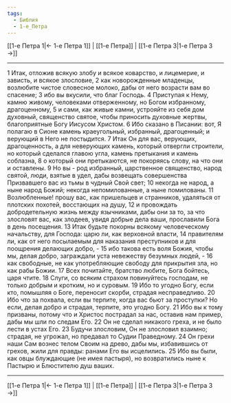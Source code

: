 ```yaml
---
tags:
  - Библия
  - 1-е_Петра
---
```

[[1-е Петра 1|← 1-е Петра 1]] | [[1-е Петра]] | [[1-е Петра 3|1-е Петра 3 →]]

---
1 Итак, отложив всякую злобу и всякое коварство, и лицемерие, и зависть, и всякое злословие,
2 как новорожденные младенцы, возлюбите чистое словесное молоко, дабы от него возрасти вам во спасение;
3 ибо вы вкусили, что благ Господь.
4 Приступая к Нему, камню живому, человеками отверженному, но Богом избранному, драгоценному,
5 и сами, как живые камни, устрояйте из себя дом духовный, священство святое, чтобы приносить духовные жертвы, благоприятные Богу Иисусом Христом.
6 Ибо сказано в Писании: вот, Я полагаю в Сионе камень краеугольный, избранный, драгоценный; и верующий в Него не постыдится.
7 Итак Он для вас, верующих, драгоценность, а для неверующих камень, который отвергли строители, но который сделался главою угла, камень претыкания и камень соблазна,
8 о который они претыкаются, не покоряясь слову, на что они и оставлены.
9 Но вы - род избранный, царственное священство, народ святой, люди, взятые в удел, дабы возвещать совершенства Призвавшего вас из тьмы в чудный Свой свет;
10 некогда не народ, а ныне народ Божий; некогда непомилованные, а ныне помилованы.
11 Возлюбленные! прошу вас, как пришельцев и странников, удаляться от плотских похотей, восстающих на душу,
12 и провождать добродетельную жизнь между язычниками, дабы они за то, за что злословят вас, как злодеев, увидя добрые дела ваши, прославили Бога в день посещения.
13 Итак будьте покорны всякому человеческому начальству, для Господа: царю ли, как верховной власти,
14 правителям ли, как от него посылаемым для наказания преступников и для поощрения делающих добро, -
15 ибо такова есть воля Божия, чтобы мы, делая добро, заграждали уста невежеству безумных людей, -
16 как свободные, не как употребляющие свободу для прикрытия зла, но как рабы Божии.
17 Всех почитайте, братство любите, Бога бойтесь, царя чтите.
18 Слуги, со всяким страхом повинуйтесь господам, не только добрым и кротким, но и суровым.
19 Ибо то угодно Богу, если кто, помышляя о Боге, переносит скорби, страдая несправедливо.
20 Ибо что за похвала, если вы терпите, когда вас бьют за проступки? Но если, делая добро и страдая, терпите, это угодно Богу.
21 Ибо вы к тому призваны, потому что и Христос пострадал за нас, оставив нам пример, дабы мы шли по следам Его.
22 Он не сделал никакого греха, и не было лести в устах Его.
23 Будучи злословим, Он не злословил взаимно; страдая, не угрожал, но предавал то Судии Праведному.
24 Он грехи наши Сам вознес телом Своим на древо, дабы мы, избавившись от грехов, жили для правды: ранами Его вы исцелились.
25 Ибо вы были, как овцы блуждающие (не имея пастыря), но возвратились ныне к Пастырю и Блюстителю душ ваших.

---
[[1-е Петра 1|← 1-е Петра 1]] | [[1-е Петра]] | [[1-е Петра 3|1-е Петра 3 →]]